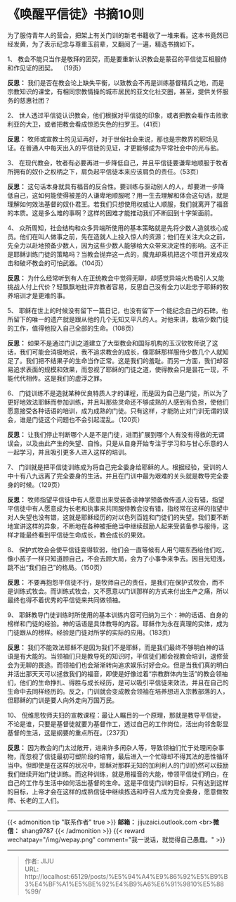 # 《唤醒平信徒》书摘10则

为了服侍青年人的营会，把架上有关门训的新老书籍收了一堆来看。这本书竟然已经发黄，为了表示纪念与尊重玉前辈，又翻阅了一遍，精选书摘如下。

1、 教会不能只当作是敬拜的团契，而是要重新认识教会是蒙召的平信徒互相服侍和作见证的团契。  （19页）

**反思：** 我们是否在教会论上缺失平衡，以致教会不再是训练基督精兵之地，而是宗教知识的课堂，有相同宗教情操的城市居民的亚文化社交圈，甚至，提供关怀服务的慈惠社团？

2、 世人透过平信徒认识教会，他们根据对平信徒的印象，或者把教会看作击败歌利亚的大卫，或者把教会看成惊恐失色的扫罗王。（41页）

**反思：** 牧师或宣教士的见证再好，对于世俗社会来说，那也是宗教界的职场见证。在普通人中每天出入的平信徒的见证，才更能够成为平常社会中的光与盐。

3、 在现代教会，牧者有必要再进一步降低自己，并且平信徒要谦卑地顺服于牧者所拥有的奴仆之权柄之下，肩负起平信徒本来应该肩负的责任。（53页）

**反思：** 这句话本身就具有福音的反合性。要训练与驱动别人的人，却要进一步降低自己，这如何能使得被差的人谦卑地顺服呢？用一生去理解和体会这句话，就是理解如何效法基督的奴仆君王。若我们只想使用权威让人顺服，我们就离开了福音的本质。这是多么难的事啊？这样的困难才能推动我们不断回到十字架面前。

4、 众所周知，社会结构和众多异端所使用的基本策略就是先将少数人造就核心成员。他们在叫人做事之前，先在造就人上投入惊人的资源；他们在关注大众之前，先全力以赴地预备少数人，因为这些少数人能够给大众带来决定性的影响。这不正是耶稣训练门徒的策略吗？当教会抛弃这一点的，魔鬼却乘机把这个项目开发成攻击和破坏教会的可怕武器。（104页）

**反思：** 为什么经常听到有人在正统教会中觉得无聊，却感觉异端火热吸引人又能挑战人付上代价？轻飘飘地批评弃教者容易，反思自己没有全力以赴忠于耶稣的牧养培训才是更难的事。

5、 耶稣在世上的时候没有留下一篇日记，也没有留下一个能纪念自己的石碑。他所留下的唯一的遗产就是跟从他的几个无知又平凡的人。对他来讲，栽培少数门徒的工作，值得他投入自己全部的生命。（108页）

**反思：** 如果不是通过门训之道建立了大型教会和国际机构的玉汉钦牧师说了这话，我们可能会消极地说，我不追求教会的成长，像耶稣那样服侍少数几个人就知足了。我们把不结果子的生命当作正常。这是我们的羞耻。而另一方面，我们却容易追求表面的规模和效果，而忽视了耶稣的门徒之道，使得教会只是昙花一现，不能代代相传。这是我们的虚浮之罪。

6、 门徒训练不是造就某种优良特质人才的课程，而是因为自己是门徒，所以为了更好地效法耶稣而参加训练，并且叫那些灵命还不够成熟的人感到有负担，使他们愿意接受各种话语的培训，成为成熟的门徒。只有这样，才能防止对门训无谓的误会，谁是门徒这个问题也不会引起混乱。（120页）

**反思：** 让我们停止判断哪个人是不是门徒，进而扩展到哪个人有没有得救的无谓误会，以及由此产生的失望、自怜。只是从自身开始专注于学习和与甘心乐意的人一起学习，并且吸引更多人进入这样的培训。

7、 门训就是把平信徒训练成为将自己完全委身给耶稣的人。根据经验，受训的人中十有八九远离了完全委身的生活。并且在门训中最为艰难的关头就是教导完全委身的时候。（129页）

**反思：** 牧师指望平信徒中有人愿意出来受装备读神学预备做传道人没有错，指望平信徒中有人愿意成为长老和执事来共同服侍教会没有错，指经常在这样的指望中对人失望也没有错，这就是耶稣经历的对以色列百姓和门徒们的失望。我们要不断地宣讲这样的异象，不断地在各种被拒绝当中继续鼓励人起来受装备参与服侍，这样才能最终看到平信徒生命成长，教会成长的果效。

8、 保护式牧会会使平信徒变得软弱，他们会一直等候有人用勺喂东西给他们吃，像小孩子一样只知道顾自己，不会去顾大局，会为了小事争来争去。因目光短浅，跳不出“我们自己”的格局。（150页）

**反思：** 不要再抱怨平信徒不行，是牧师自己的责任，是我们在保护式牧会，而不是训练式牧会。而训练式牧会，又不愿意以门训那样的方式来付出生产之痛，所以最终也得不着优秀的平信徒来共同做领袖。

9、 耶稣教导门徒训练时所使用的基本训练内容可归纳为三个：神的话语、自身的榜样和门徒的经验。神的话语是具体教导的内容。耶稣作为永在真理的实体，成为门徒跟从的榜样。经验是门徒对所学的实际的应用。（183页）

**反思：** 我们不能效法耶稣不是因为我们不是耶稣，而是我们最终不够明白神的话语是有大能的。当领袖们只是教导死的知识时，平信徒们都会视教会培训，退修营会为无聊的畏途。而领袖们也会渐渐转向追求娱乐讨好会众。但是当我们真的明白并活出那天天可以拯救我们的福音，即使是好像过着“宗教群体内生活”的教会领袖们，他们的生命挣扎、得胜与成长经历，是可以吸引平信徒来效法，并且在自己的生命中去同样经历的。反之，门训就会变成教会领袖在培养想进入宗教部落的人，但耶稣的门训是要人向外走向万国万民。

10、 倪维思牧师夫妇的宣教课程：最让人瞩目的一个原理，那就是教导平信徒，不论是谁，只要是基督徒就要为基督作工，透过自己的工作岗位，活出向邻舍彰显基督的生活，这是纲要的重点所在。（237页）

**反思：** 因为教会的门太过敞开，进来许多闲杂人等，导致领袖们忙于处理闲杂事物，而忽视了信徒最初可塑阶段的培育，最后进入一个忙碌却不得其法的恶性循环当中。但即使是在这样的状况中，耶稣对那群无知的加利利人的门训仍然可以鼓励我们继续开始门徒训练。而这种训练，就是用福音的大能，带领平信徒们明白，在自己的工作与生活中如何活出基督的生命。这是平信徒门训的目标，只有达到这样的目标，上帝才会在这样的成熟信徒中继续拣选和呼召人成为完全委身，愿意做牧师、长老的工人们。

----
{{&lt; admonition tip &#34;联系作者&#34; true &gt;}}
**邮箱：** jijuzaici.outlook.com
&lt;br&gt;**微信：** shang9787
{{&lt; /admonition &gt;}}
{{&lt; reward wechatpay=&#34;/img/wepay.png&#34; comment=&#34;我一说话，就觉得自己愚蠢。&#34; &gt;}}


---

> 作者: JIJU  
> URL: http://localhost:65129/posts/%E5%94%A4%E9%86%92%E5%B9%B3%E4%BF%A1%E5%BE%92%E4%B9%A6%E6%91%9810%E5%88%99/  

